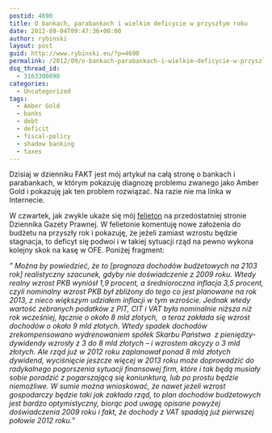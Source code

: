 ```yaml
---
postid: 4690
title: O bankach, parabankach i wielkim deficycie w przyszłym roku
date: 2012-09-04T09:47:36+00:00
author: rybinski
layout: post
guid: http://www.rybinski.eu/?p=4690
permalink: /2012/09/o-bankach-parabankach-i-wielkim-deficycie-w-przyszlym-roku/
dsq_thread_id:
  - 3163300898
categories:
  - Uncategorized
tags:
  - Amber Gold
  - banks
  - debt
  - deficit
  - fiscal-policy
  - shadow banking
  - taxes
---
```

Dzisiaj w dzienniku FAKT jest mój artykuł na całą stronę o bankach i parabankach, w którym pokazuję diagnozę problemu zwanego jako Amber Gold i pokazuję jak ten problem rozwiązać. Na razie nie ma linka w Internecie.

W czwartek, jak zwykle ukaże się mój [felieton](http://forsal.pl/artykuly/645449,rybinski_jesli_bedzie_stagnacja_deficyt_moze_znaczaco_wzrosnac.html) na przedostatniej stronie Dziennika Gazety Prawnej. W felietonie komentuję nowe założenia do budżetu na przyszły rok i pokazuję, że jeżeli zamiast wzrostu będzie stagnacja, to deficyt się podwoi i w takiej sytuacji rząd na pewno wykona kolejny skok na kasę w OFE. Poniżej fragment:

_” Można by powiedzieć, że to [prognoza dochodów budżetowych na 2103 rok] realistyczny szacunek, gdyby nie doświadczenie z 2009 roku. Wtedy realny wzrost PKB wyniósł 1,9 procent, a średnioroczna inflacja 3,5 procent, czyli nominalny wzrost PKB był zbliżony do tego co jest planowane na rok 2013, z nieco większym udziałem inflacji w tym wzroście. Jednak wtedy wartość zebranych podatków z PIT, CIT i VAT była nominalnie niższa niż rok wcześniej, łącznie o około 8 mld złotych,  a teraz zakłada się wzrost dochodów o około 9 mld złotych. Wtedy spadek dochodów zrekompensowano wydrenowaniem spółek Skarbu Państwa  z pieniędzy- dywidendy wzrosły z 3 do 8 mld złotych – i wzrostem akcyzy o 3 mld złotych. Ale rząd już w 2012 roku zaplanował ponad 8 mld złotych dywidend, wyciśnięcie jeszcze więcej w 2013 roku może doprowadzić do radykalnego pogorszenia sytuacji finansowej firm, które i tak będą musiały sobie poradzić z pogarszającą się koniunkturą, lub po prostu będzie niemożliwe. W sumie można wnioskować, że nawet jeżeli wzrost gospodarczy będzie taki jak zakłada rząd, to plan dochodów budżetowych jest bardzo optymistyczny, biorąc pod uwagę opisane powyżej doświadczenia 2009 roku i fakt, że dochody z VAT spadają już pierwszej połowie 2012 roku.”_
